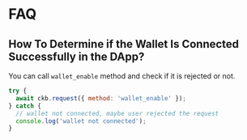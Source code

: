 # FAQ

## How To Determine if the Wallet Is Connected Successfully in the DApp?

You can call `wallet_enable` method and check if it is rejected or not.

```js
try {
  await ckb.request({ method: 'wallet_enable' });
} catch {
  // wallet not connected, maybe user rejected the request
  console.log('wallet not connected');
}
```
